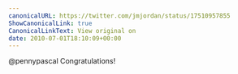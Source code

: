 ```yaml
---
canonicalURL: https://twitter.com/jmjordan/status/17510957855
ShowCanonicalLink: true
CanonicalLinkText: View original on
date: 2010-07-01T18:10:09+00:00
---
```

@pennypascal Congratulations!